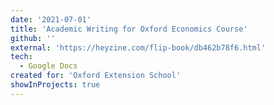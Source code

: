 ```yaml
---
date: '2021-07-01'
title: 'Academic Writing for Oxford Economics Course'
github: ''
external: 'https://heyzine.com/flip-book/db462b78f6.html'
tech:
  - Google Docs
created for: 'Oxford Extension School'
showInProjects: true
---
```

